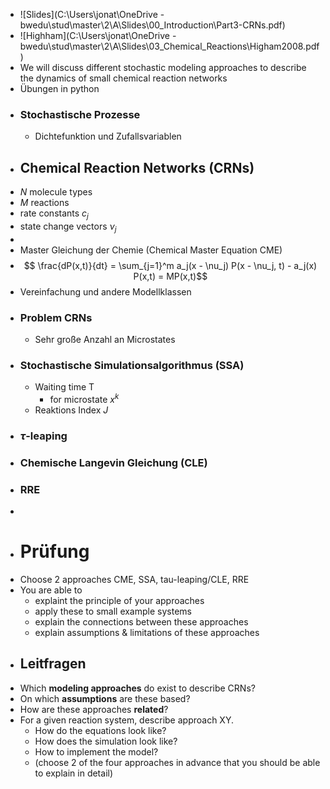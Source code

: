 - ![Slides](C:\Users\jonat\OneDrive - bwedu\stud\master\2\A\Slides\00_Introduction\Part3-CRNs.pdf)
- ![Highham](C:\Users\jonat\OneDrive - bwedu\stud\master\2\A\Slides\03_Chemical_Reactions\Higham2008.pdf)
- We will discuss different stochastic modeling approaches to describe the dynamics of small chemical reaction networks
- Übungen in python
- ### Stochastische Prozesse
	- Dichtefunktion und Zufallsvariablen
- ## Chemical Reaction Networks (CRNs)
- $N$ molecule types
- $M$ reactions
- rate constants $c_j$
- state change vectors $\nu_j$
-
- Master Gleichung der Chemie (Chemical Master Equation CME)
- $$ \frac{dP(x,t)}{dt} = \sum_{j=1}^m a_j(x - \nu_j) P(x - \nu_j, t) - a_j(x) P(x,t) = MP(x,t)$$
- Vereinfachung und andere Modellklassen
- ### Problem CRNs
	- Sehr große Anzahl an Microstates
- ### Stochastische Simulationsalgorithmus (SSA)
	- Waiting time T
		- for microstate $x^k$
	- Reaktions Index $J$
- ### $\tau$-leaping
- ### Chemische Langevin Gleichung (CLE)
- ### RRE
-
- # Prüfung
- Choose 2 approaches CME, SSA, tau-leaping/CLE, RRE
- You are able to
	- explaint the principle of your approaches
	- apply these to small example systems
	- explain the connections between these approaches
	- explain assumptions & limitations of these approaches
- ## Leitfragen
- Which **modeling approaches** do exist to describe CRNs?
- On which **assumptions** are these based?
- How are these approaches **related**?
- For a given reaction system, describe approach XY.
	- How do the equations look like?
	- How does the simulation look like?
	- How to implement the model?
	- (choose 2 of the four approaches in advance that you should be able to explain in detail)